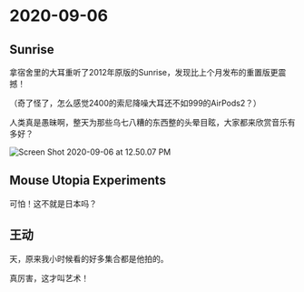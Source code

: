 # 2020-09-06

## Sunrise

拿宿舍里的大耳重听了2012年原版的Sunrise，发现比上个月发布的重置版更震撼！

（奇了怪了，怎么感觉2400的索尼降噪大耳还不如999的AirPods2？）

人类真是愚昧啊，整天为那些乌七八糟的东西整的头晕目眩，大家都来欣赏音乐有多好？

![Screen Shot 2020-09-06 at 12.50.07 PM](https://tva1.sinaimg.cn/large/007S8ZIlgy1gigu50bnacj30m80rak6h.jpg)

## **Mouse Utopia Experiments**

可怕！这不就是日本吗？



## 王动

天，原来我小时候看的好多集合都是他拍的。

真厉害，这才叫艺术！

